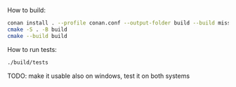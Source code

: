 How to build:
```bash
conan install . --profile conan.conf --output-folder build --build missing
cmake -S . -B build
cmake --build build
```

How to run tests:
```bash
./build/tests
```

TODO: make it usable also on windows, test it on both systems